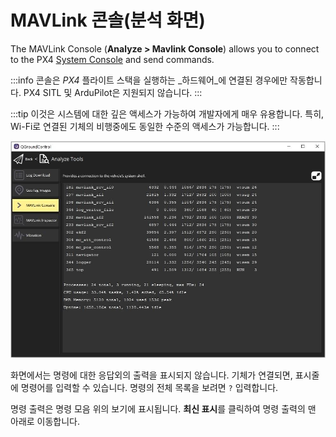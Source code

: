 # MAVLink 콘솔(분석 화면)

The MAVLink Console (**Analyze > Mavlink Console**) allows you to connect to the PX4 [System Console](https://docs.px4.io/main/en/debug/system_console.html) and send commands.

:::info
콘솔은 _PX4_ 플라이트 스택을 실행하는 _하드웨어_에 연결된 경우에만 작동합니다.
PX4 SITL 및 ArduPilot은 지원되지 않습니다.
:::

:::tip
이것은 시스템에 대한 깊은 액세스가 가능하여 개발자에게 매우 유용합니다. 특히, Wi-Fi로 연결된 기체의 비행중에도 동일한 수준의 액세스가 가능합니다.
:::

![분석 화면의 MAVLink 콘솔](../../../assets/analyze/mavlink_console.jpg)

화면에서는 명령에 대한 응답외의 출력을 표시되지 않습니다.
기체가 연결되면, 표시줄에 명령어를 입력할 수 있습니다. 명령의 전체 목록을 보려면 `?` 입력합니다.

명령 출력은 명령 모음 위의 보기에 표시됩니다.
**최신 표시**를 클릭하여 명령 출력의 맨 아래로 이동합니다.
